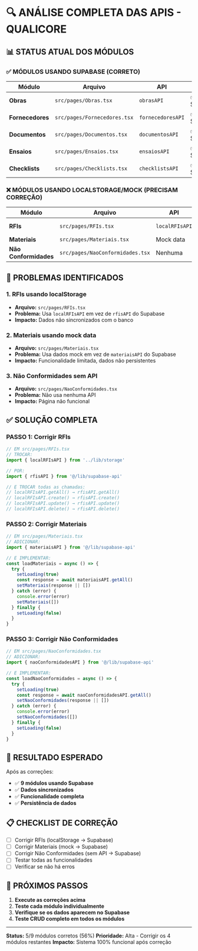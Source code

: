 # 🔍 ANÁLISE COMPLETA DAS APIS - QUALICORE

## 📊 STATUS ATUAL DOS MÓDULOS

### ✅ MÓDULOS USANDO SUPABASE (CORRETO)

| Módulo | Arquivo | API | Status |
|--------|---------|-----|--------|
| **Obras** | `src/pages/Obras.tsx` | `obrasAPI` | ✅ Supabase |
| **Fornecedores** | `src/pages/Fornecedores.tsx` | `fornecedoresAPI` | ✅ Supabase |
| **Documentos** | `src/pages/Documentos.tsx` | `documentosAPI` | ✅ Supabase |
| **Ensaios** | `src/pages/Ensaios.tsx` | `ensaiosAPI` | ✅ Supabase |
| **Checklists** | `src/pages/Checklists.tsx` | `checklistsAPI` | ✅ Supabase |

### ❌ MÓDULOS USANDO LOCALSTORAGE/MOCK (PRECISAM CORREÇÃO)

| Módulo | Arquivo | API | Status |
|--------|---------|-----|--------|
| **RFIs** | `src/pages/RFIs.tsx` | `localRFIsAPI` | ❌ localStorage |
| **Materiais** | `src/pages/Materiais.tsx` | Mock data | ❌ Mock |
| **Não Conformidades** | `src/pages/NaoConformidades.tsx` | Nenhuma | ❌ Sem API |

## 🚨 PROBLEMAS IDENTIFICADOS

### 1. **RFIs usando localStorage**
- **Arquivo:** `src/pages/RFIs.tsx`
- **Problema:** Usa `localRFIsAPI` em vez de `rfisAPI` do Supabase
- **Impacto:** Dados não sincronizados com o banco

### 2. **Materiais usando mock data**
- **Arquivo:** `src/pages/Materiais.tsx`
- **Problema:** Usa dados mock em vez de `materiaisAPI` do Supabase
- **Impacto:** Funcionalidade limitada, dados não persistentes

### 3. **Não Conformidades sem API**
- **Arquivo:** `src/pages/NaoConformidades.tsx`
- **Problema:** Não usa nenhuma API
- **Impacto:** Página não funcional

## ✅ SOLUÇÃO COMPLETA

### PASSO 1: Corrigir RFIs
```typescript
// EM src/pages/RFIs.tsx
// TROCAR:
import { localRFIsAPI } from '../lib/storage'

// POR:
import { rfisAPI } from '@/lib/supabase-api'

// E TROCAR todas as chamadas:
// localRFIsAPI.getAll() → rfisAPI.getAll()
// localRFIsAPI.create() → rfisAPI.create()
// localRFIsAPI.update() → rfisAPI.update()
// localRFIsAPI.delete() → rfisAPI.delete()
```

### PASSO 2: Corrigir Materiais
```typescript
// EM src/pages/Materiais.tsx
// ADICIONAR:
import { materiaisAPI } from '@/lib/supabase-api'

// E IMPLEMENTAR:
const loadMateriais = async () => {
  try {
    setLoading(true)
    const response = await materiaisAPI.getAll()
    setMateriais(response || [])
  } catch (error) {
    console.error(error)
    setMateriais([])
  } finally {
    setLoading(false)
  }
}
```

### PASSO 3: Corrigir Não Conformidades
```typescript
// EM src/pages/NaoConformidades.tsx
// ADICIONAR:
import { naoConformidadesAPI } from '@/lib/supabase-api'

// E IMPLEMENTAR:
const loadNaoConformidades = async () => {
  try {
    setLoading(true)
    const response = await naoConformidadesAPI.getAll()
    setNaoConformidades(response || [])
  } catch (error) {
    console.error(error)
    setNaoConformidades([])
  } finally {
    setLoading(false)
  }
}
```

## 🎯 RESULTADO ESPERADO

Após as correções:
- ✅ **9 módulos usando Supabase**
- ✅ **Dados sincronizados**
- ✅ **Funcionalidade completa**
- ✅ **Persistência de dados**

## 📋 CHECKLIST DE CORREÇÃO

- [ ] Corrigir RFIs (localStorage → Supabase)
- [ ] Corrigir Materiais (mock → Supabase)
- [ ] Corrigir Não Conformidades (sem API → Supabase)
- [ ] Testar todas as funcionalidades
- [ ] Verificar se não há erros

## 🚀 PRÓXIMOS PASSOS

1. **Execute as correções acima**
2. **Teste cada módulo individualmente**
3. **Verifique se os dados aparecem no Supabase**
4. **Teste CRUD completo em todos os módulos**

---

**Status:** 5/9 módulos corretos (56%)
**Prioridade:** Alta - Corrigir os 4 módulos restantes
**Impacto:** Sistema 100% funcional após correção 